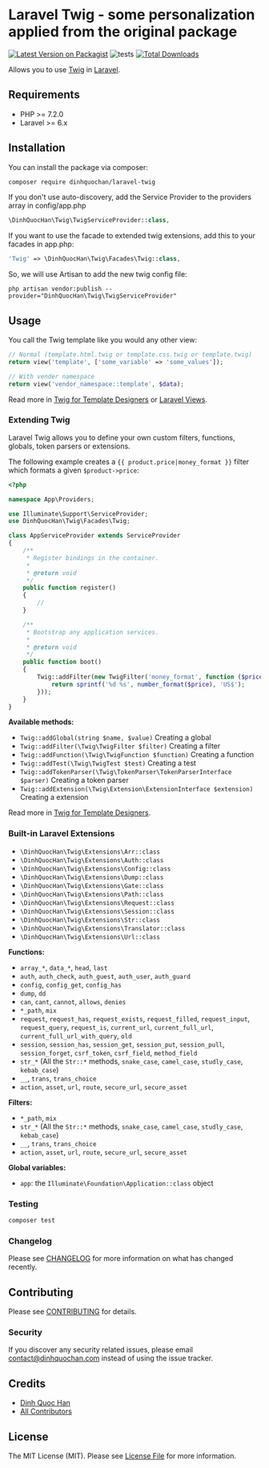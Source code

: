 # Laravel Twig - some personalization applied from the original package

[![Latest Version on Packagist](https://img.shields.io/packagist/v/dinhquochan/laravel-twig.svg?style=flat-square)](https://packagist.org/packages/dinhquochan/laravel-twig)
![tests](https://github.com/dinhquochan/laravel-twig/workflows/tests/badge.svg)
[![Total Downloads](https://img.shields.io/packagist/dt/dinhquochan/laravel-twig.svg?style=flat-square)](https://packagist.org/packages/dinhquochan/laravel-twig)

Allows you to use [Twig](https://twig.symfony.com/) in [Laravel](https://laravel.com/).

## Requirements

- PHP >= 7.2.0
- Laravel >= 6.x

## Installation

You can install the package via composer:

```bash
composer require dinhquochan/laravel-twig
```

If you don't use auto-discovery, add the Service Provider to the providers array in config/app.php

```php
\DinhQuocHan\Twig\TwigServiceProvider::class,
```

If you want to use the facade to extended twig extensions, add this to your facades in app.php:

```php
'Twig' => \DinhQuocHan\Twig\Facades\Twig::class,
```
So, we will use Artisan to add the new twig config file:

```
php artisan vendor:publish --provider="DinhQuocHan\Twig\TwigServiceProvider"
```

## Usage

You call the Twig template like you would any other view:

```php
// Normal (template.html.twig or template.css.twig or template.twig)
return view('template', ['some_variable' => 'some_values']);

// With vender namespace
return view('vendor_namespace::template', $data);
```

Read more in [Twig for Template Designers](https://twig.symfony.com/doc/2.x/templates.html) or [Laravel Views](https://laravel.com/docs/5.7/views).

### Extending Twig

Laravel Twig allows you to define your own custom filters, functions, globals, token parsers or extensions.

The following example creates a `{{ product.price|money_format }}` filter which formats a given `$product->price`:

```php
<?php

namespace App\Providers;

use Illuminate\Support\ServiceProvider;
use DinhQuocHan\Twig\Facades\Twig;

class AppServiceProvider extends ServiceProvider
{
    /**
     * Register bindings in the container.
     *
     * @return void
     */
    public function register()
    {
        //
    }

    /**
     * Bootstrap any application services.
     *
     * @return void
     */
    public function boot()
    {
        Twig::addFilter(new TwigFilter('money_format', function ($price) {
            return sprintf('%d %s', number_format($price), 'US$');
        }));
    }
}
```

**Available methods:**

- `Twig::addGlobal(string $name, $value)` Creating a global
- `Twig::addFilter(\Twig\TwigFilter $filter)` Creating a filter
- `Twig::addFunction(\Twig\TwigFunction $function)` Creating a function
- `Twig::addTest(\Twig\TwigTest $test)` Creating a test
- `Twig::addTokenParser(\Twig\TokenParser\TokenParserInterface $parser)` Creating a token parser
- `Twig::addExtension(\Twig\Extension\ExtensionInterface $extension)` Creating a extension

Read more in [Twig for Template Designers](https://twig.symfony.com/doc/2.x/advanced.html).

### Built-in Laravel Extensions

- `\DinhQuocHan\Twig\Extensions\Arr::class`
- `\DinhQuocHan\Twig\Extensions\Auth::class`
- `\DinhQuocHan\Twig\Extensions\Config::class`
- `\DinhQuocHan\Twig\Extensions\Dump::class`
- `\DinhQuocHan\Twig\Extensions\Gate::class`
- `\DinhQuocHan\Twig\Extensions\Path::class`
- `\DinhQuocHan\Twig\Extensions\Request::class`
- `\DinhQuocHan\Twig\Extensions\Session::class`
- `\DinhQuocHan\Twig\Extensions\Str::class`
- `\DinhQuocHan\Twig\Extensions\Translator::class`
- `\DinhQuocHan\Twig\Extensions\Url::class`

**Functions:**

- `array_*`, `data_*`, `head`, `last`
- `auth`, `auth_check`, `auth_guest`, `auth_user`, `auth_guard`
- `config`, `config_get`, `config_has`
- `dump`, `dd`
- `can`, `cant`, `cannot`, `allows`, `denies`
- `*_path`, `mix`
- `request`, `request_has`,  `request_exists`, `request_filled`, `request_input`,  `request_query`,  `request_is`,  `current_url`,  `current_full_url`,  `current_full_url_with_query`, `old`
- `session`, `session_has`, `session_get`, `session_put`, `session_pull`, `session_forget`, `csrf_token`, `csrf_field`, `method_field`
- `str_*` (All the `Str::*` methods, `snake_case`, `camel_case`, `studly_case`, `kebab_case`)
- `__`, `trans`, `trans_choice`
- `action`, `asset`, `url`, `route`, `secure_url`, `secure_asset`

**Filters:**

- `*_path`, `mix`
- `str_*` (All the `Str::*` methods, `snake_case`, `camel_case`, `studly_case`, `kebab_case`)
- `__`, `trans`, `trans_choice`
- `action`, `asset`, `url`, `route`, `secure_url`, `secure_asset`

**Global variables:**
- `app`: the `Illuminate\Foundation\Application::class` object

### Testing

```bash
composer test
```

### Changelog

Please see [CHANGELOG](CHANGELOG.md) for more information on what has changed recently.

## Contributing

Please see [CONTRIBUTING](CONTRIBUTING.md) for details.

### Security

If you discover any security related issues, please email contact@dinhquochan.com instead of using the issue tracker.

## Credits

- [Dinh Quoc Han](https://github.com/dinhquochan)
- [All Contributors](../../contributors)

## License

The MIT License (MIT). Please see [License File](LICENSE.md) for more information.
